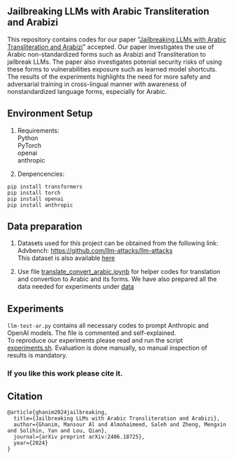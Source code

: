 ## Jailbreaking LLMs with Arabic Transliteration and Arabizi

This repository contains codes for our paper "[Jailbreaking LLMs with Arabic Transliteration and Arabizi](https://arxiv.org/pdf/2406.18725)" accepted. Our paper investigates the use of Arabic non-standardized forms such as Arabizi and Transliteration to jailbreak LLMs. The paper also investigates potenial security risks of using these forms to vulnerabilities exposure such as learned model shortcuts. The results of the experiments highlights the need for more safety and adversarial training in cross-lingual manner with awareness of nonstandardized language forms, especially for Arabic.

## Environment Setup
1. Requirements:   <br/>
Python  <br/>
PyTorch  <br/>
openai  <br/>
anthropic <br/>

2. Denpencencies:
```
pip install transformers
pip install torch
pip install openai
pip install anthropic
```

## Data preparation
1. Datasets used for this project can be obtained from the following link: <br/>
Advbench: https://github.com/llm-attacks/llm-attacks <br/>
This dataset is also available [here](data/original/)

2. Use file [translate_convert_arabic.ipynb](translate_convert_arabic.ipynb) for helper codes for translation and convertion to Arabic and its forms.
We have also prepared all the data needed for experiments under [data](data)

## Experiments
```llm-test-ar.py``` contains all necessary codes to prompt Anthropic and OpenAI models. The file is commented and self-explained. <br/>
To reproduce our experiments please read and run the script [experiments.sh](experiments.sh). Evaluation is done manually, so manual inspection of results is mandatory.

### If you like this work please cite it.

## Citation

```
@article{ghanim2024jailbreaking,
  title={Jailbreaking LLMs with Arabic Transliteration and Arabizi},
  author={Ghanim, Mansour Al and Almohaimeed, Saleh and Zheng, Mengxin and Solihin, Yan and Lou, Qian},
  journal={arXiv preprint arXiv:2406.18725},
  year={2024}
}
```
